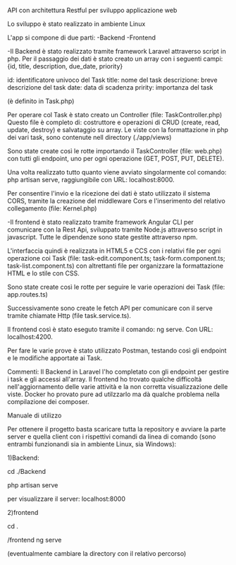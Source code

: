 API con architettura Restful per sviluppo applicazione web

Lo sviluppo è stato realizzato in ambiente Linux

L'app si compone di due parti: -Backend -Frontend

-Il Backend è stato realizzato tramite framework Laravel attraverso script in php. Per il passaggio dei dati è stato creato un array con i seguenti campi: {id, title, description, due_date, priority}

id: identificatore univoco del Task title: nome del task descrizione: breve descrizione del task date: data di scadenza pririty: importanza del task

(è definito in Task.php)

Per operare col Task è stato creato un Controller (file: TaskController.php) Questo file è completo di: costruttore e operazioni di CRUD (create, read, update, destroy) e salvataggio su array. Le viste con la formattazione in php dei vari task, sono contenute nell directory (./app/views)

Sono state create così le rotte importando il TaskController (file: web.php) con tutti gli endpoint, uno per ogni operazione (GET, POST, PUT, DELETE).

Una volta realizzato tutto quanto viene avviato singolarmente col comando: php artisan serve, raggiungibile con URL: localhost:8000.

Per consentire l'invio e la ricezione dei dati è stato utilizzato il sistema CORS, tramite la creazione del middleware Cors e l'inserimento del relativo collegamento (file: Kernel.php)

-Il frontend è stato realizzato tramite framework Angular CLI per comunicare con la Rest Api, sviluppato tramite Node.js attraverso script in javascript. Tutte le dipendenze sono state gestite attraverso npm.

L'interfaccia quindi è realizzata in HTML5 e CCS con i relativi file per ogni operazione coi Task (file: task-edit.component.ts; task-form.component.ts; task-list.component.ts) con altrettanti file per organizzare la formattazione HTML e lo stile con CSS.

Sono state create così le rotte per seguire le varie operazioni dei Task (file: app.routes.ts)

Successivamente sono create le fetch API per comunicare con il serve tramite chiamate Http (file task.service.ts).

Il frontend così è stato eseguto tramite il comando: ng serve. Con URL: localhost:4200.

Per fare le varie prove è stato utilizzato Postman, testando così gli endpoint e le modifiche apportate ai Task.

Commenti: Il Backend in Laravel l'ho completato con gli endpoint per gestire i task e gli accessi all'array. Il frontend ho trovato qualche difficoltà nell'aggiornamento delle varie attività e la non corretta visualizzazione delle viste. Docker ho provato pure ad utilzzarlo ma dà qualche problema nella compilazione dei composer.

Manuale di utilizzo

Per ottenere il progetto basta scaricare tutta la repository e avviare la parte server e quella client con i rispettivi comandi da linea di comando (sono entrambi funzionandi sia in ambiente Linux, sia Windows):

1)Backend: 

cd ./Backend 

php artisan serve

per visualizzare il server: localhost:8000

2)frontend

cd .

/frontend ng serve

(eventualmente cambiare la directory con il relativo percorso)
